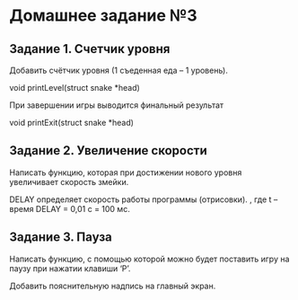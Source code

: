 # Домашнее задание №3

## Задание 1. Счетчик уровня

Добавить счётчик уровня (1 съеденная еда – 1 уровень).

void printLevel(struct snake *head)

При завершении игры выводится финальный результат

void printExit(struct snake *head)


## Задание 2. Увеличение скорости

Написать функцию, которая при достижении нового уровня увеличивает
скорость змейки.

DELAY определяет скорость работы программы (отрисовки).
, где t – время DELAY = 0,01 с = 100 мс.


## Задание 3. Пауза
Написать функцию, с помощью которой можно будет поставить игру на паузу
при нажатии клавиши ‘P’. 

Добавить пояснительную надпись на главный экран.

